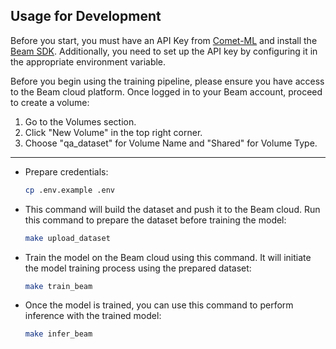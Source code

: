 
## Usage for Development
Before you start, you must have an API Key from [Comet-ML](https://www.comet.com/docs/v2/api-and-sdk/python-sdk/getting-started/) and install the [Beam SDK](https://docs.beam.cloud/getting-started/installation). Additionally, you need to set up the API key by configuring it in the appropriate environment variable.

Before you begin using the training pipeline, please ensure you have access to the Beam cloud platform. Once logged in to your Beam account, proceed to create a volume:

1. Go to the Volumes section.
2. Click "New Volume" in the top right corner.
3. Choose "qa_dataset" for Volume Name and "Shared" for Volume Type.

----

- Prepare credentials:

    ```bash
    cp .env.example .env
    ```

- This command will build the dataset and push it to the Beam cloud. Run this command to prepare the dataset before training the model:

    ```bash
    make upload_dataset
    ```

- Train the model on the Beam cloud using this command. It will initiate the model training process using the prepared dataset:

    ```bash
    make train_beam
    ```

- Once the model is trained, you can use this command to perform inference with the trained model:

    ```bash
    make infer_beam
    ```
